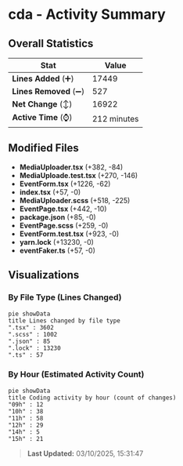 # cda - Activity Summary 

## Overall Statistics

| Stat                   | Value                                                             |
| ---------------------- | ----------------------------------------------------------------- |
| **Lines Added** (➕)   | 17449                                          |
| **Lines Removed** (➖) | 527                                        |
| **Net Change** (↕)    | 16922                |
| **Active Time** (⌚)   | 212 minutes |


## Modified Files
- **MediaUploader.tsx** (+382, -84)
- **MediaUploade.test.tsx** (+270, -146)
- **EventForm.tsx** (+1226, -62)
- **index.tsx** (+57, -0)
- **MediaUploader.scss** (+518, -225)
- **EventPage.tsx** (+442, -10)
- **package.json** (+85, -0)
- **EventPage.scss** (+259, -0)
- **EventForm.test.tsx** (+923, -0)
- **yarn.lock** (+13230, -0)
- **eventFaker.ts** (+57, -0)

## Visualizations

### By File Type (Lines Changed)

```mermaid
pie showData
title Lines changed by file type
".tsx" : 3602
".scss" : 1002
".json" : 85
".lock" : 13230
".ts" : 57
```

### By Hour (Estimated Activity Count)

```mermaid
pie showData
title Coding activity by hour (count of changes)
"09h" : 12
"10h" : 38
"11h" : 58
"12h" : 29
"14h" : 5
"15h" : 21
```


> **Last Updated:** 03/10/2025, 15:31:47